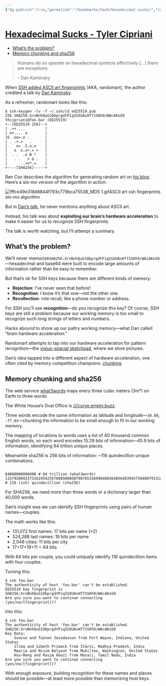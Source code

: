 ```yaml
---
{"dg-publish":true,"permalink":"/bookmarks/tech/hexadecimal-sucks/","tags":["algorithm","coding","memory","wiki"]}
---
```



# [Hexadecimal Sucks - Tyler Cipriani](https://tylercipriani.com/blog/2024/05/31/hexadecimal-sucks/)

- [What’s the problem?]()
- [Memory chunking and sha256]()

> Humans do no operate on hexadecimal symbols effectively […] there are
> exceptions.
>
> – Dan Kaminsky

When [SSH
added ASCII art fingerprints](https://marc.info/?l=openbsd-cvs&m=121321826818823&w=2) (AKA, randomart), the author credited a
talk by [Dan
Kaminsky](https://en.wikipedia.org/wiki/Dan_Kaminsky).

As a refresher, randomart looks like this:

```
$ ssh-keygen -lv -f ~/.ssh/id_ed25519.pub
256 SHA256:XrvNnhQuG1ObprgdtPiqIGXUAsHT71SKh9/WAcAKoS0 thcipriani@foo.bar (ED25519)
+--[ED25519 256]--+
| .++ ...         |
| o+.... o        |
|E .oo=.o .       |
| . .+.=   .      |
|    o= .S.o.o    |
|   o  o.o+.= +   |
|  . .  .o B *    |
|   . .   + & .   |
|      ..+o*.=    |
+----[SHA256]-----+
```

Ben Cox describes the algorithm for generating random art on [his
blog](https://blog.benjojo.co.uk/post/ssh-randomart-how-does-it-work-art). Here’s a slo-mo version of the algorithm in action:

![fffce49e318d8844f793c779bca75538_MD5 1.gif](/img/user/_resources/fffce49e318d8844f793c779bca75538_MD5%201.gif)ASCII art ssh fingerprints slo-mo algorithm

But in [Dan’s
talk](https://www.youtube.com/watch?v=QT2hOyK2qv4&list=WL&t=599s), he never mentions anything about ASCII art.

Instead, his talk was about **exploiting our brain’s hardware
acceleration** to make it easier for us to recognize SSH
fingerprints.

The talk is worth watching, but I’ll attempt a summary.

## What’s the problem?

We’ll never memorize`SHA256:XrvNnhQuG1ObprgdtPiqIGXUAsHT71SKh9/WAcAKoS0`—hexadecimal
and base64 were built to encode large amounts of information rather than
be easy to remember.

But that’s ok for SSH keys because there are different kinds of
memory:

- **Rejection**: I’ve never seen that before!
- **Recognition**: I know it’s that one—not the other
  one.
- **Recollection**: rote recall, like a phone number or
  address.

For SSH you’ll use **recognition**—do you recognize this
key? Of course, SSH keys are still a problem because our working memory
is too small to recognize such long strings of letters and numbers.

Hacks abound to shore up our paltry working memory—what Dan called
“brain hardware acceleration.”

Randomart attempts to tap into our hardware acceleration for pattern
recognition—the [visiuo-spacial
sketchpad](https://en.wikipedia.org/wiki/Baddeley's_model_of_working_memory), where we store pictures.

Dan’s idea tapped into a different aspect of hardware acceleration,
one often cited by memory competition champions: [chunking](<https://en.wikipedia.org/wiki/Chunking_(psychology)>).

## Memory chunking and sha256

The web service [what3words](https://what3words.com/) maps
every three cubic meters (3m²) on Earth to three words.

The White House’s Oval Office is [///curve.empty.buzz](https://what3words.com/curve.empty.buzz).

Three words encode the same information as latitude and
longitude—`38.89`, `-77.03`—chunking the
information to be small enough to fit in our working memory.

The mapping of locations to words uses a list of 40 thousand common
English words, so each word encodes 15.29 bits of information—45.9 bits
of information, identifying 64 trillion unique places.

Meanwhile sha256 is 256 bits of information: \~116 quindecillion
unique combinations.

```
                                                                64000000000000 # 64 trillion (what3words)
115792089237316195423570985008687907853269984665640564039457584007913129639936 # 116 (ish) quindecillion (sha256)
```

For SHA256, we need more than three words or a dictionary larger than
40,000 words.

Dan’s insight was we can identify SSH fingerprints using pairs of
human names—couples.

The math works like this:

- 131,072 first names: 17 bits per name (×2)
- 524,288 last names: 19 bits per name
- 2,048 cities: 11 bits per city
- 17+17+19+11 = 64 bits

With 64 bits per couple, you could uniquely identify 116
quindecillion items with four couples.

Turning this:

```
$ ssh foo.bar
The authenticity of host 'foo.bar' can't be established.
ED25519 key fingerprint is SHA256:XrvNnhQuG1ObprgdtPiqIGXUAsHT71SKh9/WAcAKoS0.
Are you sure you want to continue connecting
(yes/no/[fingerprint])?
```

Into this:

```
$ ssh foo.bar
The authenticity of host 'foo.bar' can't be established.
SHA256:XrvNnhQuG1ObprgdtPiqIGXUAsHT71SKh9/WAcAKoS0
Key Data:
    Svasse and Tainen Jesudasson from Fort Wayne, Indiana, United States
    Illma and Sibeth Primack from Itārsi, Madhya Pradesh, India
    Maarja and Nisim Balyeat from Mukilteo, Washington, United States
    Hsu-Heng and Rasim Haozi from Manali, Tamil Nadu, India
Are you sure you want to continue connecting
(yes/no/[fingerprint])?
```

With enough exposure, building recognition for these names and places
should be possible—at least more possible than memorizing host keys.
